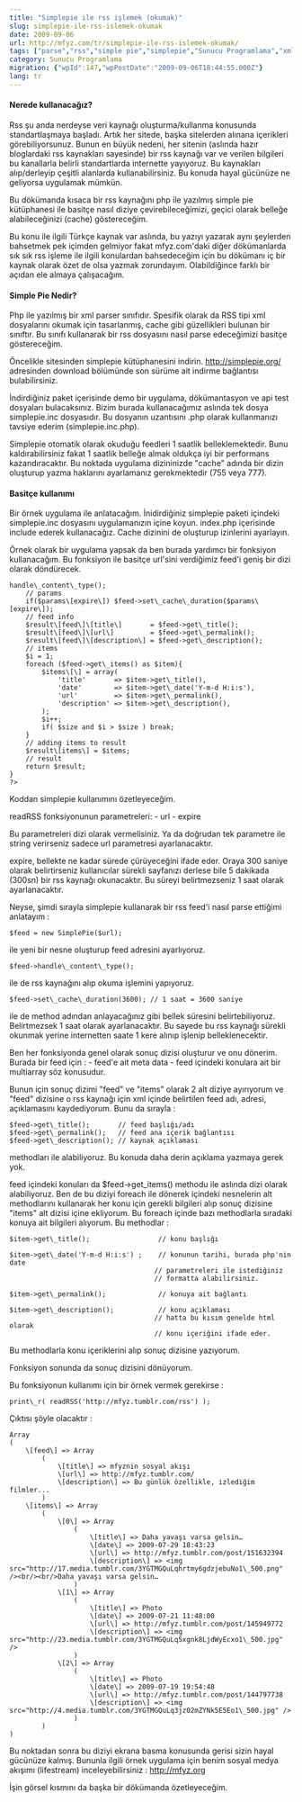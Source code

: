 ```yaml
---
title: "Simplepie ile rss işlemek (okumak)"
slug: simplepie-ile-rss-islemek-okumak
date: 2009-09-06
url: http://mfyz.com/tr/simplepie-ile-rss-islemek-okumak/
tags: ["parse","rss","simple pie","simplepie","Sunucu Programlama","xml"]
category: Sunucu Programlama
migration: {"wpId":147,"wpPostDate":"2009-09-06T18:44:55.000Z"}
lang: tr
---
```


#### Nerede kullanacağız?

Rss şu anda nerdeyse veri kaynağı oluşturma/kullanma konusunda standartlaşmaya başladı. Artık her sitede, başka sitelerden alınana içerikleri görebiliyorsunuz. Bunun en büyük nedeni, her sitenin (aslında hazır bloglardaki rss kaynakları sayesinde) bir rss kaynağı var ve verilen bilgileri bu kanallarla belirli standartlarda internette yayıyoruz. Bu kaynakları alıp/derleyip çeşitli alanlarda kullanabilirsiniz. Bu konuda hayal gücünüze ne geliyorsa uygulamak mümkün.

Bu dökümanda kısaca bir rss kaynağını php ile yazılmış simple pie kütüphanesi ile basitçe nasıl diziye çevirebileceğimizi, geçici olarak belleğe alabileceğinizi (cache) göstereceğim.

Bu konu ile ilgili Türkçe kaynak var aslında, bu yazıyı yazarak aynı şeylerden bahsetmek pek içimden gelmiyor fakat mfyz.com'daki diğer dökümanlarda sık sık rss işleme ile ilgili konulardan bahsedeceğim için bu dökümanı iç bir kaynak olarak özet de olsa yazmak zorundayım. Olabildiğince farklı bir açıdan ele almaya çalışacağım.

#### Simple Pie Nedir?

Php ile yazılmış bir xml parser sınıfıdır. Spesifik olarak da RSS tipi xml dosyalarını okumak için tasarlanmış, cache gibi güzellikleri bulunan bir sınıftır. Bu sınıfı kullanarak bir rss dosyasını nasıl parse edeceğimizi basitçe göstereceğim.

Öncelikle sitesinden simplepie kütüphanesini indirin. http://simplepie.org/ adresinden download bölümünde son sürüme ait indirme bağlantısı bulabilirsiniz.

İndirdiğiniz paket içerisinde demo bir uygulama, dökümantasyon ve api test dosyaları bulacaksınız. Bizim burada kullanacağımız aslında tek dosya simplepie.inc dosyasıdır. Bu dosyanın uzantısını .php olarak kullanmanızı tavsiye ederim (simplepie.inc.php).

Simplepie otomatik olarak okuduğu feedleri 1 saatlik belleklemektedir. Bunu kaldırabilirsiniz fakat 1 saatlik belleğe almak oldukça iyi bir performans kazandıracaktır. Bu noktada uygulama dizininizde "cache" adında bir dizin oluşturup yazma haklarını ayarlamanız gerekmektedir (755 veya 777).

#### Basitçe kullanımı

Bir örnek uygulama ile anlatacağım. İnidirdiğiniz simplepie paketi içindeki simplepie.inc dosyasını uygulamanızın içine koyun. index.php içerisinde include ederek kullanacağız. Cache dizinini de oluşturup izinlerini ayarlayın.

Örnek olarak bir uygulama yapsak da ben burada yardımcı bir fonksiyon kullanacağım. Bu fonksiyon ile basitçe url'sini verdiğimiz feed'i geniş bir dizi olarak döndürecek.

```
handle\_content\_type();
    // params
    if($params\[expire\]) $feed->set\_cache\_duration($params\[expire\]);
    // feed info
    $result\[feed\]\[title\]       = $feed->get\_title();
    $result\[feed\]\[url\]         = $feed->get\_permalink();
    $result\[feed\]\[description\] = $feed->get\_description();
    // items
    $i = 1;
    foreach ($feed->get\_items() as $item){
        $items\[\] = array(
            'title'       => $item->get\_title(),
            'date'        => $item->get\_date('Y-m-d H:i:s'),
            'url'         => $item->get\_permalink(),
            'description' => $item->get\_description(),
        );
        $i++;
        if( $size and $i > $size ) break;
    }
    // adding items to result
    $result\[items\] = $items;
    // result
    return $result;
}
?>

```

Koddan simplepie kullanımını özetleyeceğim.

readRSS fonksiyonunun parametreleri: - url - expire

Bu parametreleri dizi olarak vermelisiniz. Ya da doğrudan tek parametre ile string verirseniz sadece url parametresi ayarlanacaktır.

expire, bellekte ne kadar sürede çürüyeceğini ifade eder. Oraya 300 saniye olarak belirtirseniz kullanıcılar sürekli sayfanızı derlese bile 5 dakikada (300sn) bir rss kaynağı okunacaktır. Bu süreyi belirtmezseniz 1 saat olarak ayarlanacaktır.

Neyse, şimdi sırayla simplepie kullanarak bir rss feed'i nasıl parse ettiğimi anlatayım :

```
$feed = new SimplePie($url);

```

ile yeni bir nesne oluşturup feed adresini ayarlıyoruz.

```
$feed->handle\_content\_type();

```

ile de rss kaynağını alıp okuma işlemini yapıyoruz.

```
$feed->set\_cache\_duration(3600); // 1 saat = 3600 saniye

```

ile de method adından anlayacağınız gibi bellek süresini belirtebiliyoruz. Belirtmezsek 1 saat olarak ayarlanacaktır. Bu sayede bu rss kaynağı sürekli okunmak yerine internetten saate 1 kere alınıp işlenip belleklenecektir.

Ben her fonksiyonda genel olarak sonuç dizisi oluşturur ve onu dönerim. Burada bir feed için : - feed'e ait meta data - feed içindeki konulara ait bir multiarray söz konusudur.

Bunun için sonuç dizimi "feed" ve "items" olarak 2 alt diziye ayırıyorum ve "feed" dizisine o rss kaynağı için xml içinde belirtilen feed adı, adresi, açıklamasını kaydediyorum. Bunu da sırayla :

```
$feed->get\_title();       // feed başlığı/adı
$feed->get\_permalink();   // feed ana içerik bağlantısı
$feed->get\_description(); // kaynak açıklaması

```

methodları ile alabiliyoruz. Bu konuda daha derin açıklama yazmaya gerek yok.

feed içindeki konuları da $feed->get\_items() methodu ile aslında dizi olarak alabiliyoruz. Ben de bu diziyi foreach ile dönerek içindeki nesnelerin alt methodlarını kullanarak her konu için gerekli bilgileri alıp sonuç dizisine "items" alt dizisi içine ekliyorum. Bu foreach içinde bazı methodlarla sıradaki konuya ait bilgileri alıyorum. Bu methodlar :

```
$item->get\_title();                 // konu başlığı

$item->get\_date('Y-m-d H:i:s') ;    // konunun tarihi, burada php'nin date
                                    // parametreleri ile istediğiniz
                                    // formatta alabilirsiniz.

$item->get\_permalink();             // konuya ait bağlantı

$item->get\_description();           // konu açıklaması
                                    // hatta bu kısım genelde html olarak
                                    // konu içeriğini ifade eder.

```

Bu methodlarla konu içeriklerini alıp sonuç dizisine yazıyorum.

Fonksiyon sonunda da sonuç dizisini dönüyorum.

Bu fonksiyonun kullanımı için bir örnek vermek gerekirse :

```
print\_r( readRSS('http://mfyz.tumblr.com/rss') );

```

Çıktısı şöyle olacaktır :

```
Array
(
    \[feed\] => Array
        (
            \[title\] => mfyznin sosyal akışı
            \[url\] => http://mfyz.tumblr.com/
            \[description\] => Bu günlük özellikle, izlediğim filmler...
        )
    \[items\] => Array
        (
            \[0\] => Array
                (
                    \[title\] => Daha yavaşı varsa gelsin…
                    \[date\] => 2009-07-29 18:43:23
                    \[url\] => http://mfyz.tumblr.com/post/151632394
                    \[description\] => <img src="http://17.media.tumblr.com/3YGTMGQuLqhrtmy6gdzjebuNo1\_500.png" /><br/><br/>Daha yavaşı varsa gelsin…
                )
            \[1\] => Array
                (
                    \[title\] => Photo
                    \[date\] => 2009-07-21 11:48:00
                    \[url\] => http://mfyz.tumblr.com/post/145949772
                    \[description\] => <img src="http://23.media.tumblr.com/3YGTMGQuLq5xgnk8LjdWyEcxo1\_500.jpg" />
                )
            \[2\] => Array
                (
                    \[title\] => Photo
                    \[date\] => 2009-07-19 19:54:48
                    \[url\] => http://mfyz.tumblr.com/post/144797738
                    \[description\] => <img src="http://4.media.tumblr.com/3YGTMGQuLq3jz02mZYNk5E5Eo1\_500.jpg" />
                )
        )
)

```

Bu noktadan sonra bu diziyi ekrana basma konusunda gerisi sizin hayal gücünüze kalmış. Bununla ilgili örnek uygulama için benim sosyal medya akışımı (lifestream) inceleyebilirsiniz : http://mfyz.org

İşin görsel kısmını da başka bir dökümanda özetleyeceğim.